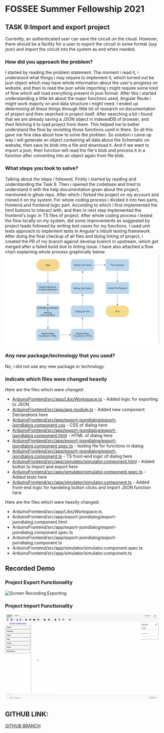 # FOSSEE Summer Fellowship 2021
## TASK 9:Import and export project
Currently, an authenticated user can save the circuit on the cloud. However, there should be a facility for a user to export the circuit in some format (say json) and import the circuit into the system as and when needed.
### How did you approach the problem?
I started by reading the problem statement. The moment i read it, i understood what things i may require to implement it, which turned out be json object which may have whole information about the user's progress on website, and then to read the json while importing i might require some kind of flow which will load everything present in json format. After this i started understanding a little bit about the major functions used, Angular Route i might work majorly on and data structure i might need. I ended up determining all these things through little bit of research on documentation of project and then searched in project itself.
After searching a bit i found that we are already saving a JSON object in indexedDB of browser, and then fetching it to load project from there. This helped me to better understand the flow by revisiting those functions used in there. So all this gave me fine idea about how to solve the problem. So solution i came up was i will generate an object containing all data about the Schematic on website, then save its blob into a file and download it. And if we want to import a json, then function will read the file's blob and process it in a function after converting into an object again from file blob.

### What steps you took to solve?
Talking about the steps i followed, Firstly i started by reading and understanding the Task 9. Then i opened the codebase and tried to understand it with the help documentation given about the project, mentioned in gihub repo. After which i forked the project on my account and cloned it on my system.
For whole coding process i divided it into two parts, frontend and frontend logic part. According to which i first implemented the html buttons to interact with, and then in next step implemented the frontend's logic in TS files of project. After whole coding process i tested the flow locally on my system, did some improvements as suggested by project leads followed by writing test cases for my functions. I used unit tests approach to implement tests in Angular's inbuilt testing framework.
After doing the final checkup of all files and doing linting of project, i created the PR of my branch against develop branch in upstream, which got merged after a failed build due to linting issue. I have also attached a flow chart explaining whole process graphically below.
![Process Flow Chart](assets/images/process.png)

### Any new package/technology that you used?
No, i did not use any new package or technology.

### Indicate which files were changed heavily
Here are the files which were changed:
- [ArduinoFrontend/src/app/Libs/Workspace.ts](https://github.com/frg-fossee/eSim-Cloud/commit/8fbea08aabe1252db21bb23e5e976b124980b475#diff-f83f941141970444d2d77d09c5e931e752d07cbe07011eb4845d1ede6f03f096) - Added logic for exporting to JSON
- [ArduinoFrontend/src/app/app.module.ts](https://github.com/frg-fossee/eSim-Cloud/commit/8fbea08aabe1252db21bb23e5e976b124980b475#diff-c6b2a270da1e7846fcc614048c84970bf5cf427fbe31faac121c8ca668e09fe0) - Added new component Declarations here
- [ArduinoFrontend/src/app/export-jsondialog/export-jsondialog.component.css](https://github.com/frg-fossee/eSim-Cloud/commit/8fbea08aabe1252db21bb23e5e976b124980b475#diff-2c346cf1bae87ff07b06ac63097efea3e3a896676391673efc37d0d741f03dd5) - CSS of dialog here
- [ArduinoFrontend/src/app/export-jsondialog/export-jsondialog.component.html](https://github.com/frg-fossee/eSim-Cloud/commit/8fbea08aabe1252db21bb23e5e976b124980b475#diff-0f2975e1a9c83af969447dfe56a847a21686779073984b04e64042dbf3f4e5f2) - HTML of dialog here
- [ArduinoFrontend/src/app/export-jsondialog/export-jsondialog.component.spec.ts](https://github.com/frg-fossee/eSim-Cloud/commit/8fbea08aabe1252db21bb23e5e976b124980b475#diff-44ae34f9c2d094652c8e13963c30bd3f48e7a43577d419cf0cce75f016d61fce) - testing file for functions in dialog
- [ArduinoFrontend/src/app/export-jsondialog/export-jsondialog.component.ts](https://github.com/frg-fossee/eSim-Cloud/commit/8fbea08aabe1252db21bb23e5e976b124980b475#diff-04eed452770283826a0d34c62a71f02927a8559c17e1e4913eac66a4c857b91d) - TS front-end logic of dialog here
- [ArduinoFrontend/src/app/simulator/simulator.component.html](https://github.com/frg-fossee/eSim-Cloud/commit/8fbea08aabe1252db21bb23e5e976b124980b475#diff-30565736e42cebd2ccfb4a1b62bbb7dd6bf8b07378ee0a30dccccdcc7a0055af) - Added button to import and export here
- [ArduinoFrontend/src/app/simulator/simulator.component.spec.ts](https://github.com/frg-fossee/eSim-Cloud/commit/8fbea08aabe1252db21bb23e5e976b124980b475#diff-ab07518b7ace96900608a8d04b83a3806cb7604aa637008076308092249cf58f) - Added tests here
- [ArduinoFrontend/src/app/simulator/simulator.component.ts](https://github.com/frg-fossee/eSim-Cloud/commit/8fbea08aabe1252db21bb23e5e976b124980b475#diff-d51ddb40e1163c3f514e5f38732f4c3dfeff19e2a237629e727b13fe7898ae3d) - Added front-end logic for handeling button clicks and import JSON function here

Here are the files which were heavily changed:
- ArduinoFrontend/src/app/Libs/Workspace.ts
- ArduinoFrontend/src/app/export-jsondialog/export-jsondialog.component.html
- ArduinoFrontend/src/app/export-jsondialog/export-jsondialog.component.spec.ts
- ArduinoFrontend/src/app/export-jsondialog/export-jsondialog.component.ts
- ArduinoFrontend/src/app/simulator/simulator.component.spec.ts
- ArduinoFrontend/src/app/simulator/simulator.component.ts


## Recorded Demo
### Project Export Functionality
![Screen Recording Exporting](assets/Export.gif)
### Project Import Functionality
![Screen Recording Importing](assets/Import.gif)

## GITHUB LINK:
[GITHUB BRANCH](https://github.com/ikartikgautam/eSim-Cloud/tree/add-import-export)
